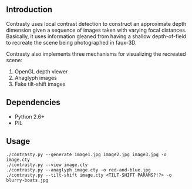 Introduction
------------

Contrasty uses local contrast detection to construct an approximate depth dimension given a sequence of images taken with varying focal distances. Basically, it uses information gleaned from having a shallow depth-of-field to recreate
the scene being photographed in faux-3D.

Contrasty also implements three mechanisms for visualizing the recreated scene:

1. OpenGL depth viewer
2. Anaglyph images
3. Fake tilt-shift images

Dependencies
------------

* Python 2.6+
* PIL

Usage
-----

    ./contrasty.py --generate image1.jpg image2.jpg image3.jpg -o image.cty
    ./contrasty.py --view image.cty
    ./contrasty.py --anaglyph image.cty -o red-and-blue.jpg
    ./contrasty.py --tilt-shift image.cty <TILT-SHIFT PARAMS?!?> -o blurry-boats.jpg
